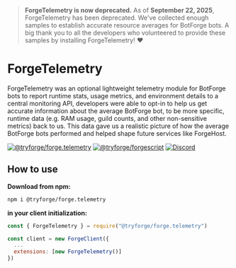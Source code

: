 > **ForgeTelemetry is now deprecated.**
> As of **September 22, 2025**, ForgeTelemetry has been deprecated. We've collected enough samples to establish accurate resource averages for BotForge bots. A big thank you to all the developers who volunteered to provide these samples by installing ForgeTelemetry! ❤️

# ForgeTelemetry

ForgeTelemetry was an optional lightweight telemetry module for BotForge bots to report runtime stats, usage metrics, and environment details to a central monitoring API, developers were able to opt-in to help us get accurate information about the average BotForge bot, to be more specific, runtime data (e.g. RAM usage, guild counts, and other non-sensitive metrics) back to us. This data gave us a realistic picture of how the average BotForge bots performed and helped shape future services like ForgeHost.

[![@tryforge/forge.telemetry](https://img.shields.io/github/package-json/v/tryforge/ForgeTelemetry/main?label=@tryforge/forge.telemetry&color=5c16d4)](https://github.com/tryforge/ForgeDB/)
[![@tryforge/forgescript](https://img.shields.io/github/package-json/v/tryforge/ForgeScript/main?label=@tryforge/forgescript&color=5c16d4)](https://github.com/tryforge/ForgeScript/)
[![Discord](https://img.shields.io/discord/739934735387721768?logo=discord)](https://discord.gg/hcJgjzPvqb)

## How to use

**Download from npm:**

```bash
npm i @tryforge/forge.telemetry
```

**in your client initialization:**

```js
const { ForgeTelemetry } = require("@tryforge/forge.telemetry")

const client = new ForgeClient({
  ...
  extensions: [new ForgeTelemetry()]
})
```
